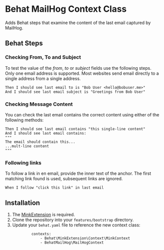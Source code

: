 # Behat MailHog Context Class

Adds Behat steps that examine the content of the last email captured by MailHog.

## Behat Steps
### Checking From, To and Subject
To test the value of the *from*, *to* or *subject* fields use the following
steps. Only one email address is supported. Most websites send email directly to a single
address from a single address.
```
Then I should see last email to is "Bob User <hello@bobuser.me>"
And I should see last email subject is "Greetings from Bob User"
```
### Checking Message Content
You can check the last email contains the correct content using either of the following methods:
```
Then I should see last email contains "this single-line content"
And I should see last email contains:
"""
The email should contain this...
...mult-line content
"""
```
### Following links
To follow a link in en email, provide the inner text of the anchor. The first matching link found
is used, subsequent links are ignored.
```
When I follow "click this link" in last email
```

## Installation

1. The [MinkExtension](https://github.com/Behat/MinkExtension) is required.
2. Clone the repository into your ```features/bootstrap``` directory.
2. Update your ```behat.yaml``` file to reference the new context class:
```
            contexts:
                - Behat\MinkExtension\Context\MinkContext
                - BehatMailHog\MailHogContext
```


